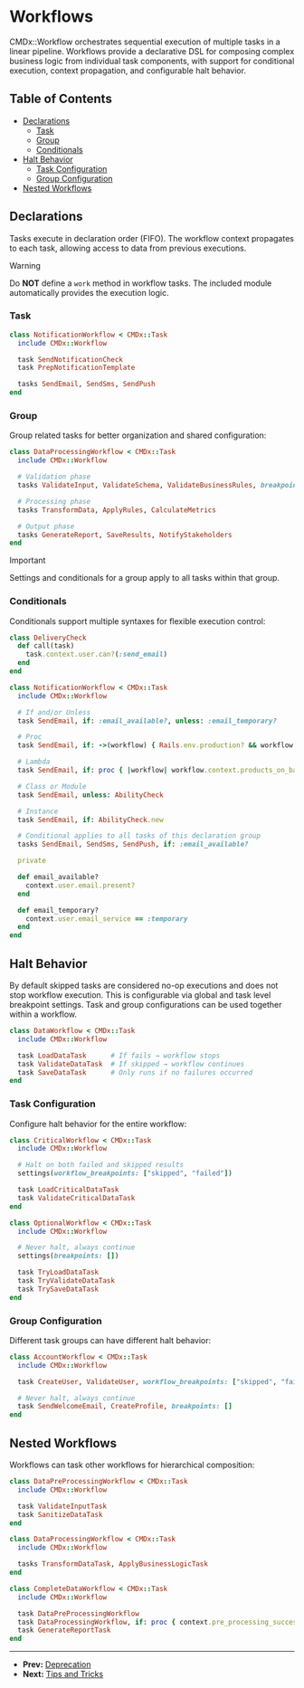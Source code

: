 # Workflows

CMDx::Workflow orchestrates sequential execution of multiple tasks in a linear pipeline. Workflows provide a declarative DSL for composing complex business logic from individual task components, with support for conditional execution, context propagation, and configurable halt behavior.

## Table of Contents

- [Declarations](#declarations)
  - [Task](#task)
  - [Group](#group)
  - [Conditionals](#conditionals)
- [Halt Behavior](#halt-behavior)
  - [Task Configuration](#task-configuration)
  - [Group Configuration](#group-configuration)
- [Nested Workflows](#nested-workflows)

## Declarations

Tasks execute in declaration order (FIFO). The workflow context propagates to each task, allowing access to data from previous executions.

> [!WARNING]
> Do **NOT** define a `work` method in workflow tasks.
> The included module automatically provides the execution logic.

### Task

```ruby
class NotificationWorkflow < CMDx::Task
  include CMDx::Workflow

  task SendNotificationCheck
  task PrepNotificationTemplate

  tasks SendEmail, SendSms, SendPush
end
```

### Group

Group related tasks for better organization and shared configuration:

```ruby
class DataProcessingWorkflow < CMDx::Task
  include CMDx::Workflow

  # Validation phase
  tasks ValidateInput, ValidateSchema, ValidateBusinessRules, breakpoints: ["skipped"]

  # Processing phase
  tasks TransformData, ApplyRules, CalculateMetrics

  # Output phase
  tasks GenerateReport, SaveResults, NotifyStakeholders
end
```

> [!IMPORTANT]
> Settings and conditionals for a group apply to all tasks within that group.

### Conditionals

Conditionals support multiple syntaxes for flexible execution control:

```ruby
class DeliveryCheck
  def call(task)
    task.context.user.can?(:send_email)
  end
end

class NotificationWorkflow < CMDx::Task
  include CMDx::Workflow

  # If and/or Unless
  task SendEmail, if: :email_available?, unless: :email_temporary?

  # Proc
  task SendEmail, if: ->(workflow) { Rails.env.production? && workflow.class.name.include?("Zip") }

  # Lambda
  task SendEmail, if: proc { |workflow| workflow.context.products_on_backorder? }

  # Class or Module
  task SendEmail, unless: AbilityCheck

  # Instance
  task SendEmail, if: AbilityCheck.new

  # Conditional applies to all tasks of this declaration group
  tasks SendEmail, SendSms, SendPush, if: :email_available?

  private

  def email_available?
    context.user.email.present?
  end

  def email_temporary?
    context.user.email_service == :temporary
  end
end
```

## Halt Behavior

By default skipped tasks are considered no-op executions and does not stop workflow execution.
This is configurable via global and task level breakpoint settings. Task and group configurations
can be used together within a workflow.

```ruby
class DataWorkflow < CMDx::Task
  include CMDx::Workflow

  task LoadDataTask      # If fails → workflow stops
  task ValidateDataTask  # If skipped → workflow continues
  task SaveDataTask      # Only runs if no failures occurred
end
```

### Task Configuration

Configure halt behavior for the entire workflow:

```ruby
class CriticalWorkflow < CMDx::Task
  include CMDx::Workflow

  # Halt on both failed and skipped results
  settings(workflow_breakpoints: ["skipped", "failed"])

  task LoadCriticalDataTask
  task ValidateCriticalDataTask
end

class OptionalWorkflow < CMDx::Task
  include CMDx::Workflow

  # Never halt, always continue
  settings(breakpoints: [])

  task TryLoadDataTask
  task TryValidateDataTask
  task TrySaveDataTask
end
```

### Group Configuration

Different task groups can have different halt behavior:

```ruby
class AccountWorkflow < CMDx::Task
  include CMDx::Workflow

  task CreateUser, ValidateUser, workflow_breakpoints: ["skipped", "failed"]

  # Never halt, always continue
  task SendWelcomeEmail, CreateProfile, breakpoints: []
end
```

## Nested Workflows

Workflows can task other workflows for hierarchical composition:

```ruby
class DataPreProcessingWorkflow < CMDx::Task
  include CMDx::Workflow

  task ValidateInputTask
  task SanitizeDataTask
end

class DataProcessingWorkflow < CMDx::Task
  include CMDx::Workflow

  tasks TransformDataTask, ApplyBusinessLogicTask
end

class CompleteDataWorkflow < CMDx::Task
  include CMDx::Workflow

  task DataPreProcessingWorkflow
  task DataProcessingWorkflow, if: proc { context.pre_processing_successful? }
  task GenerateReportTask
end
```

---

- **Prev:** [Deprecation](deprecation.md)
- **Next:** [Tips and Tricks](tips_and_tricks.md)
